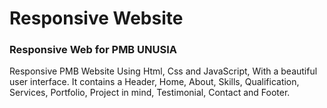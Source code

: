 # Responsive Website

<!-- ## [Watch it on youtube](https://youtu.be/27JtRAI3QO8) -->

### Responsive Web for PMB UNUSIA

Responsive PMB Website Using Html, Css and JavaScript, With a beautiful user interface. It contains a Header, Home, About, Skills, Qualification, Services, Portfolio, Project in mind, Testimonial, Contact and Footer.

<!-- Don't forget to join the channel for more videos like this. [Bedimcode](https://www.youtube.com/c/Bedimcode) -->

<!-- ![Resume cv](/preview.png) -->
